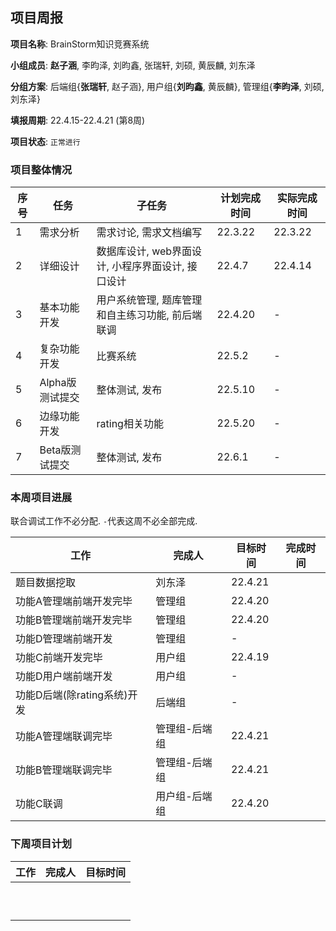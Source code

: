 ## 项目周报

**项目名称**: BrainStorm知识竞赛系统

**小组成员**: **赵子涵**, 李昀泽, 刘昀鑫, 张瑞轩, 刘硕, 黄辰麟, 刘东泽

**分组方案**: 后端组{**张瑞轩**, 赵子涵}, 用户组{**刘昀鑫**, 黄辰麟}, 管理组{**李昀泽**, 刘硕, 刘东泽}

**填报周期**: 22.4.15-22.4.21 (第8周)

**项目状态**: `正常进行`

### 项目整体情况

| 序号 | 任务            | 子任务                                            | 计划完成时间 | 实际完成时间 |
| ---- | --------------- | ------------------------------------------------- | ------------ | ------------ |
| 1    | 需求分析        | 需求讨论, 需求文档编写                            | 22.3.22      | 22.3.22      |
| 2    | 详细设计        | 数据库设计, web界面设计, 小程序界面设计, 接口设计 | 22.4.7       | 22.4.14      |
| 3    | 基本功能开发    | 用户系统管理, 题库管理和自主练习功能, 前后端联调  | 22.4.20      | -            |
| 4    | 复杂功能开发    | 比赛系统                                          | 22.5.2       | -            |
| 5    | Alpha版测试提交 | 整体测试, 发布                                    | 22.5.10      | -            |
| 6    | 边缘功能开发    | rating相关功能                                    | 22.5.20      | -            |
| 7    | Beta版测试提交  | 整体测试, 发布                                    | 22.6.1       | -            |

### 本周项目进展

联合调试工作不必分配. `-`代表这周不必全部完成.

| 工作                        | 完成人        | 目标时间 | 完成时间 |
| --------------------------- | ------------- | -------- | -------- |
| 题目数据挖取                | 刘东泽        | 22.4.21  |          |
| 功能A管理端前端开发完毕     | 管理组        | 22.4.20  |          |
| 功能B管理端前端开发完毕     | 管理组        | 22.4.20  |          |
| 功能D管理端前端开发         | 管理组        | -        |          |
| 功能C前端开发完毕           | 用户组        | 22.4.19  |          |
| 功能D用户端前端开发         | 用户组        | -        |          |
| 功能D后端(除rating系统)开发 | 后端组        | -        |          |
| 功能A管理端联调完毕         | 管理组-后端组 | 22.4.21  |          |
| 功能B管理端联调完毕         | 管理组-后端组 | 22.4.21  |          |
| 功能C联调                   | 用户组-后端组 | 22.4.20  |          |

### 下周项目计划

| 工作 | 完成人 | 目标时间 |
| ---- | ------ | -------- |
|      |        |          |
|      |        |          |
|      |        |          |
|      |        |          |
|      |        |          |
|      |        |          |
|      |        |          |
|      |        |          |
|      |        |          |
|      |        |          |

